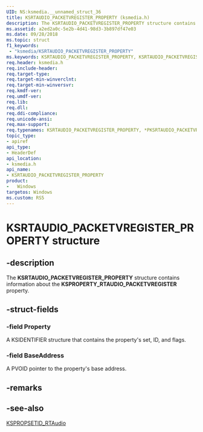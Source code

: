 ```yaml
---
UID: NS:ksmedia.__unnamed_struct_36
title: KSRTAUDIO_PACKETVREGISTER_PROPERTY (ksmedia.h)
description: The KSRTAUDIO_PACKETVREGISTER_PROPERTY structure contains information about the KSPROPERTY_RTAUDIO_PACKETVREGISTER property.
ms.assetid: a2ed2a0c-5e2b-4d41-98d3-3b897df47e03
ms.date: 09/28/2018
ms.topic: struct
f1_keywords:
 - "ksmedia/KSRTAUDIO_PACKETVREGISTER_PROPERTY"
ms.keywords: KSRTAUDIO_PACKETVREGISTER_PROPERTY, KSRTAUDIO_PACKETVREGISTER_PROPERTY, *PKSRTAUDIO_PACKETVREGISTER_PROPERTY, 
req.header: ksmedia.h
req.include-header:
req.target-type:
req.target-min-winverclnt:
req.target-min-winversvr:
req.kmdf-ver:
req.umdf-ver:
req.lib:
req.dll:
req.ddi-compliance:
req.unicode-ansi:
req.max-support:
req.typenames: KSRTAUDIO_PACKETVREGISTER_PROPERTY, *PKSRTAUDIO_PACKETVREGISTER_PROPERTY
topic_type: 
- apiref
api_type: 
- HeaderDef
api_location: 
- ksmedia.h
api_name: 
- KSRTAUDIO_PACKETVREGISTER_PROPERTY
product:
-   Windows
targetos: Windows
ms.custom: RS5
---
```


# KSRTAUDIO_PACKETVREGISTER_PROPERTY structure

## -description

The **KSRTAUDIO_PACKETVREGISTER_PROPERTY** structure contains information about the **KSPROPERTY_RTAUDIO_PACKETVREGISTER** property.

## -struct-fields

### -field Property

A KSIDENTIFIER structure that contains the property's set, ID, and flags.
 
### -field BaseAddress
 
A PVOID pointer to the property's base address.

## -remarks

## -see-also

[KSPROPSETID_RTAudio](https://docs.microsoft.com/windows-hardware/drivers/audio/kspropsetid-rtaudio)
